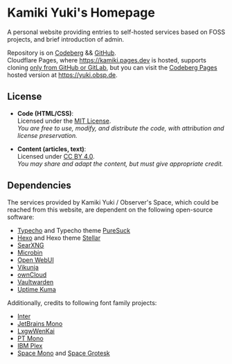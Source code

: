 # Kamiki Yuki's Homepage

A personal website providing entries to self-hosted services based on FOSS projects, and brief introduction of admin.

Repository is on [Codeberg](https://codeberg.org/kamiki/personal-homepage) && [GitHub](https://github.com/devkamiki/personal-homepage).   
Cloudflare Pages, where https://kamiki.pages.dev is hosted, supports cloning [only from GitHub or GitLab](https://developers.cloudflare.com/pages/get-started/git-integration/), but you can visit the [Codeberg Pages](https://codeberg.page) hosted version at https://yuki.obsp.de.

## License

- **Code (HTML/CSS)**:  
  Licensed under the [MIT License](LICENSE).  
  *You are free to use, modify, and distribute the code, with attribution and license preservation.*

- **Content (articles, text)**:  
  Licensed under [CC BY 4.0](https://creativecommons.org/licenses/by/4.0/).  
  *You may share and adapt the content, but must give appropriate credit.*

## Dependencies

The services provided by Kamiki Yuki / Observer's Space, which could be reached from this website, are dependent on the following open-source software:

- [Typecho](https://typecho.org/) and Typecho theme [PureSuck](https://github.com/MoXiaoXi233/PureSuck-theme)
- [Hexo](https://hexo.io/) and Hexo theme [Stellar](https://github.com/xaoxuu/hexo-theme-stellar/stargazers)
- [SearXNG](https://github.com/searxng/searxng)
- [Microbin](https://microbin.eu)
- [Open WebUI](https://github.com/open-webui/open-webui)
- [Vikunja](https://vikunja.io/)
- [ownCloud](https://github.com/owncloud)
- [Vaultwarden](https://github.com/dani-garcia/vaultwarden)
- [Uptime Kuma](https://github.com/louislam/uptime-kuma)

Additionally, credits to following font family projects:

- [Inter](https://github.com/rsms/inter)
- [JetBrains Mono](https://github.com/JetBrains/JetBrainsMono/tree/master)
- [LxgwWenKai](https://github.com/lxgw/LxgwWenKai)
- [PT Mono](https://www.paratype.com/fonts/pt/pt-mono)
- [IBM Plex](https://github.com/IBM/plex)
- [Space Mono](https://github.com/googlefonts/spacemono) and [Space Grotesk](https://floriankarsten.github.io/space-grotesk/)